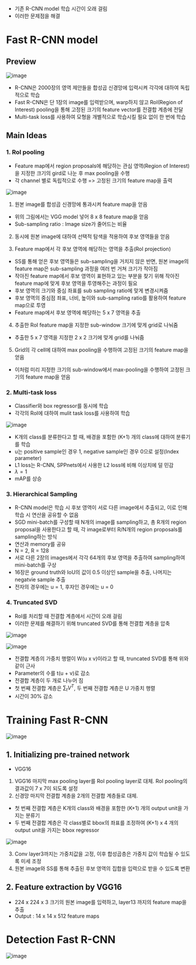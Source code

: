- 기존 R-CNN model 학습 시간이 오래 걸림
- 이러한 문제점을 해결

# Fast R-CNN model

## Preview

![image](https://user-images.githubusercontent.com/80622859/216759445-4bd5c631-901f-44ec-b714-ac648d59b5b2.png)

- R-CNN은 2000장의 영역 제안들을 합성곱 신경망에 입력시켜 각각에 대하여 독립적으로 학습
- Fast R-CNN은 단 1장의 image를 입력받으며, warp하지 않고 RoI(Region of Interest) pooling을 통해 고정된 크기의 feature vector를 전결합 계층에 전달
- Multi-task loss를 사용하여 모형을 개별적으로 학습시킬 필요 없이 한 번에 학습

## Main Ideas

### 1. RoI pooling

- Feature map에서 region proposals에 해당하는 관심 영역(Region of Interest)을 지정한 크기의 gird로 나눈 후 max pooling을 수행
- 각 channel 별로 독립적으로 수행 => 고정된 크기의 feature map을 출력

![image](https://user-images.githubusercontent.com/80622859/216759601-251d5207-48dd-4aee-b709-81150a350a82.png)

1. 원본 image를 합성곱 신경망에 통과시켜 feature map을 얻음
- 위의 그림에서는 VGG model 넣어 8 x 8 feature map을 얻음
- Sub-sampling ratio : Image size가 줄어드는 비율

2. 동시에 원본 image에 대하여 선택적 탐색을 적용하여 후보 영역들을 얻음

3. Feature map에서 각 후보 영역에 해당하는 영역을 추출(RoI projection)
- SS를 통해 얻은 후보 영역들은 sub-sampling을 거치지 않은 반면, 원본 image의 feature map은 sub-sampling 과정을 여러 번 거쳐 크기가 작아짐
- 작아진 feature map에서 후보 영역이 표현하고 있는 부분을 찾기 위해 작아진 feature map에 맞게 후보 영역을 투영해주는 과정이 필요
- 후보 영역의 크기와 중심 좌표를 sub sampling ratio에 맞게 변경시켜줌
- 후보 영역의 중심점 좌표, 너비, 높이와 sub-sampling ratio를 활용하여 feature map으로 투영
- Feature map에서 후보 영역에 해당하는 5 x 7 영역을 추출

4. 추출한 RoI feature map을 지정한 sub-window 크기에 맞게 grid로 나눠줌
- 추출한 5 x 7 영역을 지정한 2 x 2 크기에 맞게 grid를 나눠줌

5. Grid의 각 cell에 대하여 max pooling을 수행하여 고정된 크기의 feature map을 얻음

- 이처럼 미리 지정한 크기의 sub-window에서 max-pooling을 수행하여 고정된 크기의 feature map을 얻음

### 2. Multi-task loss

- Classifier와 box regressor를 동시에 학습
- 각각의 RoI에 대하여 mulit task loss를 사용하여 학습

![image](https://user-images.githubusercontent.com/80622859/216760294-9126e45e-fe2a-4ea8-a9f1-6e34491a0be8.png)

- K개의 class를 분류한다고 할 때, 배경을 포함한 (K+1) 개의 class에 대하여 분류기를 학습
- u는 positive sample인 경우 1, negative sample인 경우 0으로 설정(Index parameter)
- L1 loss는 R-CNN, SPPnets에서 사용한 L2 loss에 비해 이상치에 덜 민감
- $\lambda = 1$ 
- mAP를 상승

### 3. Hierarchical Sampling

- R-CNN model은 학습 시 후보 영역이 서로 다른 image에서 추출되고, 이로 인해 학습 시 연산을 공유할 수 없음
- SGD mini-batch를 구성할 때 N개의 image를 sampling하고, 총 R개의 region proposal을 사용한다고 할 때, 각 image로부터 R/N개의 region proposals를 sampling하는 방식
- 연산과 memory를 공유
- N = 2, R = 128
- 서로 다른 2장의 images에서 각각 64개의 후보 영역을 추출하여 sampling하여 mini-batch를 구상
- 16장은 ground truth와 IoU의 값이 0.5 이상인 sample을 추출, 나머지는 negatvie sample 추출
- 전자의 경우에는 u = 1, 후자인 경우에는 u = 0

### 4. Truncated SVD

- RoI를 처리할 때 전결합 계층에서 시간이 오래 걸림
- 이러한 문제를 해결하기 위해 truncated SVD를 통해 전결합 계층을 압축

![image](https://user-images.githubusercontent.com/80622859/216760648-c71f0c7e-1d3b-487c-8f52-4d1c67097c6b.png)

![image](https://user-images.githubusercontent.com/80622859/216760688-dc755f26-40ed-458c-918f-8bdd98438349.png)

- 전결합 계층의 가중치 행렬이 W(u x v)이라고 할 때, truncated SVD를 통해 위와 같이 근사
- Parameter의 수를 t(u + v)로 감소
- 전결합 계층이 두 개로 나누어 짐
- 첫 번째 전결합 계층은 $\sum_t V^T$, 두 번째 전결합 계층은 U 가중치 행렬
- 시간이 30% 감소

# Training Fast R-CNN

![image](https://user-images.githubusercontent.com/80622859/216761693-b7574474-add6-45ac-b99c-6663bb647d12.png)

## 1. Initializing pre-trained network

- VGG16

1. VGG16 마지막 max pooling layer를 RoI pooling layer로 대체. RoI pooling의 결과값이 7 x 7이 되도록 설정
2. 신경망 마지막 전결합 계층을 2개의 전결합 계층들로 대체.
- 첫 번째 전결합 계층은 K개의 class와 배경을 포함한 (K+1) 개의 output unit을 가지는 분류기
- 두 번째 전결합 계층은 각 class별로 bbox의 좌표를 조정하여 (K+1) x 4 개의 output unit을 가지는 bbox regressor

![image](https://user-images.githubusercontent.com/80622859/216761851-6c8a45de-ac91-4c62-b3b4-b61e869b3b32.png)

3. Conv layer3까지는 가중치값을 고정, 이후 합성곱층은 가중치 값이 학습될 수 있도록 미세 조정
4. 원본 image와 SS를 통해 추출된 후보 영역의 집합을 입력으로 받을 수 있도록 변환

## 2. Feature extraction by VGG16

- 224 x 224 x 3 크기의 원본 image를 입력하고, layer13 까지의 feature map을 추출
- Output : 14 x 14 x 512 feature maps

# Detection Fast R-CNN

![image](https://user-images.githubusercontent.com/80622859/216762803-de1cf095-28d9-4704-ab79-d9e9c7d5178f.png)





